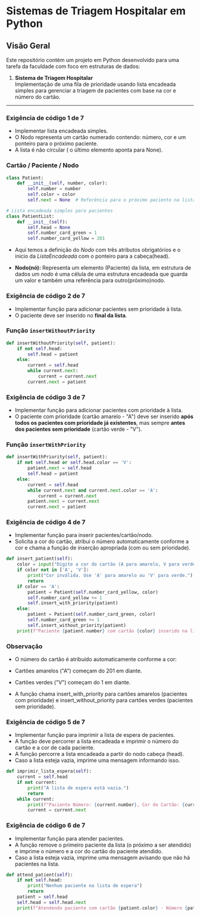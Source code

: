 # Sistemas de Triagem Hospitalar em Python


## Visão Geral

Este repositório contém um projeto em Python desenvolvido para uma tarefa da faculdade com foco em estruturas de dados:

1. **Sistema de Triagem Hospitalar**  
   Implementação de uma fila de prioridade usando lista encadeada simples para gerenciar a triagem de pacientes com base na cor e número do cartão.
---

### Exigência de código 1 de 7
- Implementar lista encadeada simples.
- O Nodo representa um cartão numerado contendo: número, cor e um ponteiro para o próximo paciente.
- A lista é não circular ( o último elemento aponta para None).

### Cartão / Paciente / Nodo

```python
class Patient:
    def __init__(self, number, color):
        self.number = number
        self.color = color
        self.next = None  # Referência para o próximo paciente na lista

# Lista encadeada simples para pacientes
class PatientList:
    def __init__(self):
        self.head = None
        self.number_card_green = 1
        self.number_card_yellow = 201
  ```


- Aqui temos a definição do *Nodo* com três atributos obrigatórios e o inicio da *ListaEncadeada* com o ponteiro para a cabeça(head).

- **Nodo(nó):** Representa um elemento (Paciente) da lista, em estrutura de dados um *nodo* é uma célula de uma estrutura encadeada que guarda um valor e também uma referência para outro(próximo)nodo.



### Exigência de código 2 de 7
- Implementar função para adicionar pacientes sem prioridade à lista.
- O paciente deve ser inserido no **final da lista**.

### Função `insertWithoutPriority`

```python
def insertWithoutPriority(self, patient):
    if not self.head:
        self.head = patient
    else:
        current = self.head
        while current.next:
            current = current.next
        current.next = patient
```


### Exigência de código 3 de 7
- Implementar função para adicionar pacientes com prioridade à lista.
- O paciente com prioridade (cartão amarelo - "A") deve ser inserido **após todos os pacientes com prioridade já existentes**, mas sempre **antes dos pacientes sem prioridade** (cartão verde - "V").

### Função `insertWithPriority`

```python
def insertWithPriority(self, patient):
    if not self.head or self.head.color == 'V':
        patient.next = self.head
        self.head = patient
    else:
        current = self.head
        while current.next and current.next.color == 'A':
            current = current.next
        patient.next = current.next
        current.next = patient
```

### Exigência de código 4 de 7
- Implementar função para inserir pacientes/cartão/nodo.
- Solicita a cor do cartão, atribui o número automaticamente conforme a cor e chama a função de inserção apropriada (com ou sem prioridade).

```python
def insert_patient(self):
    color = input("Digite a cor do cartão (A para amarelo, V para verde): ").strip().upper()
    if color not in ['A', 'V']:
        print("Cor inválida. Use 'A' para amarelo ou 'V' para verde.")
        return
    if color == 'A':
        patient = Patient(self.number_card_yellow, color)
        self.number_card_yellow += 1
        self.insert_with_priority(patient)
    else:
        patient = Patient(self.number_card_green, color)
        self.number_card_green += 1
        self.insert_without_priority(patient)
    print(f"Paciente {patient.number} com cartão {color} inserido na lista.")


```

### Observação
- O número do cartão é atribuído automaticamente conforme a cor:

- Cartões amarelos ("A") começam do 201 em diante.

- Cartões verdes ("V") começam do 1 em diante.

- A função chama insert_with_priority para cartões amarelos (pacientes com prioridade) e insert_without_priority para cartões verdes (pacientes sem prioridade).


### Exigência de código 5 de 7
- Implementar função para imprimir a lista de espera de pacientes.
- A função deve percorrer a lista encadeada e imprimir o número do cartão e a cor de cada paciente.
- A função percorre a lista encadeada a partir do nodo cabeça (head).
- Caso a lista esteja vazia, imprime uma mensagem informando isso.

```python
def imprimir_lista_espera(self):
    current = self.head
    if not current:
        print("A lista de espera está vazia.")
        return
    while current:
        print(f"Paciente Número: {current.number}, Cor do Cartão: {current.color}")
        current = current.next

```

### Exigência de código 6 de 7
- Implementar função para atender pacientes.
- A função remove o primeiro paciente da lista (o próximo a ser atendido) e imprime o número e a cor do cartão do paciente atendido.
- Caso a lista esteja vazia, imprime uma mensagem avisando que não há pacientes na lista.

```python
def attend_patient(self):
    if not self.head:
        print("Nenhum paciente na lista de espera")
        return
    patient = self.head
    self.head = self.head.next
    print(f"Atendendo paciente com cartão {patient.color} - Número {patient.number}")

```




